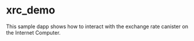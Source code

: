 # xrc_demo
This sample dapp shows how to interact with the exchange rate canister on the Internet Computer.
